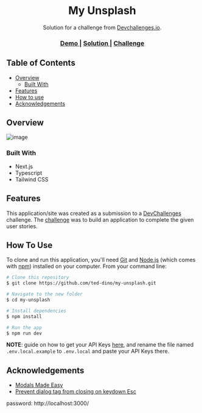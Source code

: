 <h1 align="center">My Unsplash</h1>

<div align="center">
   Solution for a challenge from  <a href="http://devchallenges.io" target="_blank">Devchallenges.io</a>.
</div>

<div align="center">
  <h3>
    <a href="https://my-unsplash-alpha.vercel.app/">
      Demo
    </a>
    <span> | </span>
    <a href="https://devchallenges.io/solutions/WKesTOhjhVrOgcuKPHjj">
      Solution
    </a>
    <span> | </span>
    <a href="https://devchallenges.io/challenges/rYyhwJAxMfES5jNQ9YsP">
      Challenge
    </a>
  </h3>
</div>


## Table of Contents

- [Overview](#overview)
  - [Built With](#built-with)
- [Features](#features)
- [How to use](#how-to-use)
- [Acknowledgements](#acknowledgements)

## Overview

![image](https://user-images.githubusercontent.com/84649871/184595755-e6d29337-7258-4137-a025-36503bd6821a.png)

### Built With

- Next.js
- Typescript
- Tailwind CSS

## Features

This application/site was created as a submission to a [DevChallenges](https://devchallenges.io/challenges) challenge. The [challenge](https://devchallenges.io/challenges/rYyhwJAxMfES5jNQ9YsP) was to build an application to complete the given user stories.

## How To Use

To clone and run this application, you'll need [Git](https://git-scm.com) and [Node.js](https://nodejs.org/en/download/) (which comes with [npm](http://npmjs.com)) installed on your computer. From your command line:

```bash
# Clone this repository
$ git clone https://github.com/ted-dino/my-unsplash.git

# Navigate to the new folder
$ cd my-unsplash

# Install dependencies
$ npm install

# Run the app
$ npm run dev
```
<strong>NOTE</strong>: guide on how to get your API Keys [here](https://supabase.com/docs/guides/with-nextjs#get-the-api-keys), and rename the file named `.env.local.example` to `.env.local` and paste your API Keys there.


## Acknowledgements

- [Modals Made Easy](https://youtu.be/TAB_v6yBXIE)
- [Prevent dialog tag from closing on keydown Esc](https://stackoverflow.com/questions/61021135/prevent-dialog-from-closing-on-keydown-esc-in-chrome)

password: http://localhost:3000/

